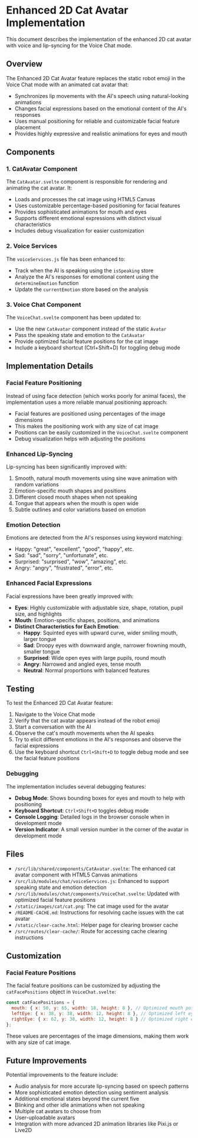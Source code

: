 # Enhanced 2D Cat Avatar Implementation

This document describes the implementation of the enhanced 2D cat avatar with voice and lip-syncing for the Voice Chat mode.

## Overview

The Enhanced 2D Cat Avatar feature replaces the static robot emoji in the Voice Chat mode with an animated cat avatar that:

- Synchronizes lip movements with the AI's speech using natural-looking animations
- Changes facial expressions based on the emotional content of the AI's responses
- Uses manual positioning for reliable and customizable facial feature placement
- Provides highly expressive and realistic animations for eyes and mouth

## Components

### 1. CatAvatar Component

The `CatAvatar.svelte` component is responsible for rendering and animating the cat avatar. It:

- Loads and processes the cat image using HTML5 Canvas
- Uses customizable percentage-based positioning for facial features
- Provides sophisticated animations for mouth and eyes
- Supports different emotional expressions with distinct visual characteristics
- Includes debug visualization for easier customization

### 2. Voice Services

The `voiceServices.js` file has been enhanced to:

- Track when the AI is speaking using the `isSpeaking` store
- Analyze the AI's responses for emotional content using the `determineEmotion` function
- Update the `currentEmotion` store based on the analysis

### 3. Voice Chat Component

The `VoiceChat.svelte` component has been updated to:

- Use the new `CatAvatar` component instead of the static `Avatar`
- Pass the speaking state and emotion to the `CatAvatar`
- Provide optimized facial feature positions for the cat image
- Include a keyboard shortcut (Ctrl+Shift+D) for toggling debug mode

## Implementation Details

### Facial Feature Positioning

Instead of using face detection (which works poorly for animal faces), the implementation uses a more reliable manual positioning approach:

- Facial features are positioned using percentages of the image dimensions
- This makes the positioning work with any size of cat image
- Positions can be easily customized in the `VoiceChat.svelte` component
- Debug visualization helps with adjusting the positions

### Enhanced Lip-Syncing

Lip-syncing has been significantly improved with:

1. Smooth, natural mouth movements using sine wave animation with random variations
2. Emotion-specific mouth shapes and positions
3. Different closed mouth shapes when not speaking
4. Tongue that appears when the mouth is open wide
5. Subtle outlines and color variations based on emotion

### Emotion Detection

Emotions are detected from the AI's responses using keyword matching:

- Happy: "great", "excellent", "good", "happy", etc.
- Sad: "sad", "sorry", "unfortunate", etc.
- Surprised: "surprised", "wow", "amazing", etc.
- Angry: "angry", "frustrated", "error", etc.

### Enhanced Facial Expressions

Facial expressions have been greatly improved with:

- **Eyes**: Highly customizable with adjustable size, shape, rotation, pupil size, and highlights
- **Mouth**: Emotion-specific shapes, positions, and animations
- **Distinct Characteristics for Each Emotion**:
  - **Happy**: Squinted eyes with upward curve, wider smiling mouth, larger tongue
  - **Sad**: Droopy eyes with downward angle, narrower frowning mouth, smaller tongue
  - **Surprised**: Wide open eyes with large pupils, round mouth
  - **Angry**: Narrowed and angled eyes, tense mouth
  - **Neutral**: Normal proportions with balanced features

## Testing

To test the Enhanced 2D Cat Avatar feature:

1. Navigate to the Voice Chat mode
2. Verify that the cat avatar appears instead of the robot emoji
3. Start a conversation with the AI
4. Observe the cat's mouth movements when the AI speaks
5. Try to elicit different emotions in the AI's responses and observe the facial expressions
6. Use the keyboard shortcut `Ctrl+Shift+D` to toggle debug mode and see the facial feature positions

### Debugging

The implementation includes several debugging features:

- **Debug Mode**: Shows bounding boxes for eyes and mouth to help with positioning
- **Keyboard Shortcut**: `Ctrl+Shift+D` toggles debug mode
- **Console Logging**: Detailed logs in the browser console when in development mode
- **Version Indicator**: A small version number in the corner of the avatar in development mode

## Files

- `/src/lib/shared/components/CatAvatar.svelte`: The enhanced cat avatar component with HTML5 Canvas animations
- `/src/lib/modules/chat/voiceServices.js`: Enhanced to support speaking state and emotion detection
- `/src/lib/modules/chat/components/VoiceChat.svelte`: Updated with optimized facial feature positions
- `/static/images/cat/cat.png`: The cat image used for the avatar
- `/README-CACHE.md`: Instructions for resolving cache issues with the cat avatar
- `/static/clear-cache.html`: Helper page for clearing browser cache
- `/src/routes/clear-cache/`: Route for accessing cache clearing instructions

## Customization

### Facial Feature Positions

The facial feature positions can be customized by adjusting the `catFacePositions` object in `VoiceChat.svelte`:

```javascript
const catFacePositions = {
  mouth: { x: 50, y: 65, width: 18, height: 8 }, // Optimized mouth position
  leftEye: { x: 38, y: 38, width: 12, height: 8 }, // Optimized left eye position
  rightEye: { x: 62, y: 38, width: 12, height: 8 } // Optimized right eye position
};
```

These values are percentages of the image dimensions, making them work with any size of cat image.

## Future Improvements

Potential improvements to the feature include:

- Audio analysis for more accurate lip-syncing based on speech patterns
- More sophisticated emotion detection using sentiment analysis
- Additional emotional states beyond the current five
- Blinking and other idle animations when not speaking
- Multiple cat avatars to choose from
- User-uploadable avatars
- Integration with more advanced 2D animation libraries like Pixi.js or Live2D
